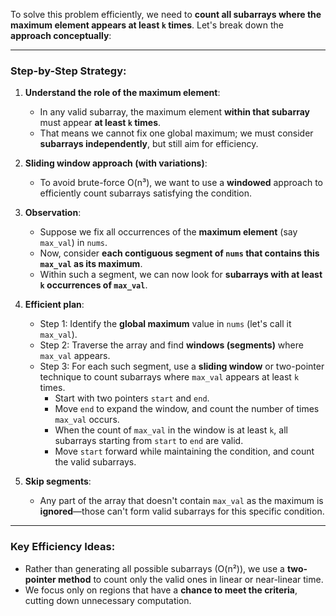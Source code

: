 To solve this problem efficiently, we need to **count all subarrays where the maximum element appears at least `k` times**. Let's break down the **approach conceptually**:

---

### Step-by-Step Strategy:

1. **Understand the role of the maximum element**:
   - In any valid subarray, the maximum element **within that subarray** must appear **at least `k` times**.
   - That means we cannot fix one global maximum; we must consider **subarrays independently**, but still aim for efficiency.

2. **Sliding window approach (with variations)**:
   - To avoid brute-force O(n³), we want to use a **windowed** approach to efficiently count subarrays satisfying the condition.

3. **Observation**:
   - Suppose we fix all occurrences of the **maximum element** (say `max_val`) in `nums`.
   - Now, consider **each contiguous segment of `nums` that contains this `max_val` as its maximum**.
   - Within such a segment, we can now look for **subarrays with at least `k` occurrences of `max_val`**.

4. **Efficient plan**:
   - Step 1: Identify the **global maximum** value in `nums` (let's call it `max_val`).
   - Step 2: Traverse the array and find **windows (segments)** where `max_val` appears.
   - Step 3: For each such segment, use a **sliding window** or two-pointer technique to count subarrays where `max_val` appears at least `k` times.
     - Start with two pointers `start` and `end`.
     - Move `end` to expand the window, and count the number of times `max_val` occurs.
     - When the count of `max_val` in the window is at least `k`, all subarrays starting from `start` to `end` are valid.
     - Move `start` forward while maintaining the condition, and count the valid subarrays.

5. **Skip segments**:
   - Any part of the array that doesn't contain `max_val` as the maximum is **ignored**—those can't form valid subarrays for this specific condition.

---

### Key Efficiency Ideas:
- Rather than generating all possible subarrays (O(n²)), we use a **two-pointer method** to count only the valid ones in linear or near-linear time.
- We focus only on regions that have a **chance to meet the criteria**, cutting down unnecessary computation.
